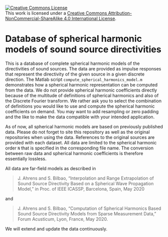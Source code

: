 <a rel="license" href="http://creativecommons.org/licenses/by-nc-sa/4.0/"><img alt="Creative Commons License" style="border-width:0" src="https://i.creativecommons.org/l/by-nc-sa/4.0/88x31.png" /></a><br />This work is licensed under a <a rel="license" href="http://creativecommons.org/licenses/by-nc-sa/4.0/">Creative Commons Attribution-NonCommercial-ShareAlike 4.0 International License</a>.

# Database of spherical harmonic models of sound source directivities

This is a database of complete spherical harmonic models of the directivities of sound sources. The data are provided as impulse responses that represent the directivity of the given source in a given discrete direction. The Matlab script `compute_spherical_harmonics_model.m` demonstrates how a spherical harmonic representation can be computed from the data. We do not provide spherical harmonic coefficients directly because of the multitude of definitions of spherical harmonics and also of the Discrete Fourier transform. We rather ask you to select the combination of definitions you would like to use and compute the spherical harmonic coefficients on demand. You may want to add resampling or zero padding and the like to make the data compatible with your intended application. 

As of now, all spherical harmonic models are based on previously published data. Please do not forget to site this repository as well as the original repositories when using the data. References to the original sources are provided with each dataset. All data are limited to the spherical harmonic order `N` that is specified in the corresponding file name. The conversion between raw data and spherical harmonic coefficients is therefore essentially lossless. 

All data are far-field models as described in

> J. Ahrens and S. Bilbao, “Interpolation and Range Extrapolation of Sound Source Directivity Based on a Spherical Wave Propagation Model,” in Proc. of IEEE ICASSP, Barcelona, Spain, May 2020

and

> J. Ahrens and S. Bilbao, “Computation of Spherical Harmonics Based Sound Source Directivity Models from Sparse Measurement Data,” Forum Acusticum, Lyon, France, May 2020.

We will extend and update the data continuously.

